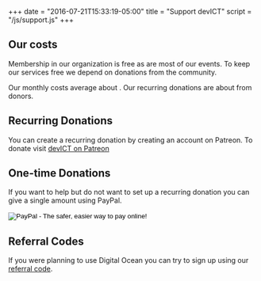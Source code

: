 +++
date = "2016-07-21T15:33:19-05:00"
title = "Support devICT"
script = "/js/support.js"
+++

## Our costs

Membership in our organization is free as are most of our events. To keep our
services free we depend on donations from the community.

<div id="loading" class="text-center">
  <i class="fa fa-cog fa-spin fa-5x"></i>
</div>

<div id="details" class="hidden">
Our monthly costs average about <strong id="costs-sum"></strong>.
Our recurring donations are about <strong id="donations-sum"></strong> from <strong id="donations-count"></strong> donors.

<canvas id="chart" width="200" height="50" class="centered"></canvas>
</div>

## Recurring Donations
<p>
  You can create a recurring donation by creating an account on
  Patreon. To donate visit <a href="https://patreon.com/devict"
  class="btn btn-success"><i class="fa fa-rocket"></i>devICT on Patreon</a>
</p>

## One-time Donations
<p>
  If you want to help but do not want to set up a recurring donation
  you can give a single amount using PayPal.
</p>
<form action="https://www.paypal.com/cgi-bin/webscr" method="post" target="_top">
  <input type="hidden" name="cmd" value="_s-xclick">
  <input type="hidden" name="hosted_button_id" value="TV7Y785BF7V4G">
  <input type="image" src="https://www.paypalobjects.com/en_US/i/btn/btn_donate_LG.gif" border="0" name="submit" alt="PayPal - The safer, easier way to pay online!">
  <img alt="" border="0" src="https://www.paypalobjects.com/en_US/i/scr/pixel.gif" width="1" height="1">
</form>

## Referral Codes
<p>
  If you were planning to use Digital Ocean you can try to sign up using our <a
  href="https://www.digitalocean.com/?refcode=0bc5d355b0fe">referral code</a>.
</p>

<script src="https://cdnjs.cloudflare.com/ajax/libs/Chart.js/2.2.2/Chart.min.js"></script>
